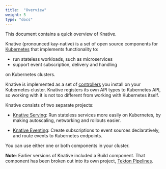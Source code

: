 ```yaml
---
title:  "Overview"
weight: 5
type: "docs"
---
```


This document contains a quick overview of Knative.

Knative (pronounced kay-native) is a set of open source components for [Kubernetes](https://kubernetes.io) that implements
functionality to:

* run stateless workloads, such as microservices
* support event subscription, delivery and handling 

on Kubernetes clusters.

Knative is implemented as a set of [controllers](https://kubernetes.io/docs/concepts/architecture/controller/) you install
on your Kubernetes cluster. Knative registers its own API types to Kubernetes API, so working with it is not 
too different from working with Kubernetes itself.

Knative consists of two separate projects:

* [Knative Serving](https://knative.dev/docs/serving/): Run stateless services more easily on Kubernetes, 
   by making autoscaling, networking and rollouts easier. 

* [Knative Eventing](https://knative.dev/docs/eventing/): Create subscriptions to event sources declaratively, 
   and route events to Kubernetes endpoints. 

You can use either one or both components in your cluster.

**Note**: Earlier versions of Knative included a Build component.  That component has been broken out into its own
project, [Tekton Pipelines](https://tekton.dev/).

